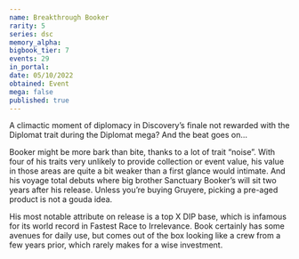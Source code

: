 ```yaml
---
name: Breakthrough Booker
rarity: 5
series: dsc
memory_alpha:
bigbook_tier: 7
events: 29
in_portal:
date: 05/10/2022
obtained: Event
mega: false
published: true
---
```


A climactic moment of diplomacy in Discovery’s finale not rewarded with the Diplomat trait during the Diplomat mega? And the beat goes on…

Booker might be more bark than bite, thanks to a lot of trait “noise”. With four of his traits very unlikely to provide collection or event value, his value in those areas are quite a bit weaker than a first glance would intimate. And his voyage total debuts where big brother Sanctuary Booker’s will sit two years after his release. Unless you’re buying Gruyere, picking a pre-aged product is not a gouda idea.

His most notable attribute on release is a top X DIP base, which is infamous for its world record in Fastest Race to Irrelevance. Book certainly has some avenues for daily use, but comes out of the box looking like a crew from a few years prior, which rarely makes for a wise investment.
